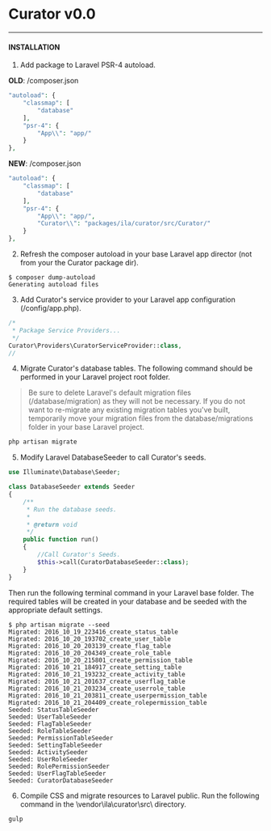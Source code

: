 # Curator v0.0
---
#### INSTALLATION

1.  Add package to Laravel PSR-4 autoload.

**OLD**: /composer.json

```php
"autoload": {
    "classmap": [
        "database"
    ],
    "psr-4": {
        "App\\": "app/"
    }
},
```

**NEW**: /composer.json

```php
"autoload": {
    "classmap": [
        "database"
    ],
    "psr-4": {
        "App\\": "app/",
        "Curator\\": "packages/ila/curator/src/Curator/"
    }
},
```

2. Refresh the composer autoload in your base Laravel app director (not from your the Curator package dir).

```
$ composer dump-autoload
Generating autoload files
```

3. Add Curator's service provider to your Laravel app configuration (/config/app.php).

```php
/*
 * Package Service Providers...
 */
Curator\Providers\CuratorServiceProvider::class,
//
```

4. Migrate Curator's database tables. The following command should be performed in your Laravel project root folder.

> Be sure to delete Laravel's default migration files (/database/migration) as they will not be necessary. If you do not want to re-migrate any existing migration tables you've built, temporarily move your migration files from the database/migrations folder in your base Laravel project.

```php
php artisan migrate
```

5. Modify Laravel DatabaseSeeder to call Curator's seeds.

```php
use Illuminate\Database\Seeder;

class DatabaseSeeder extends Seeder
{
    /**
     * Run the database seeds.
     *
     * @return void
     */
    public function run()
    {
        //Call Curator's Seeds.
        $this->call(CuratorDatabaseSeeder::class);
    }
}
```

Then run the following terminal command in your Laravel base folder. The required tables will be created in your database and be seeded with the appropriate default settings.

```
$ php artisan migrate --seed
Migrated: 2016_10_19_223416_create_status_table
Migrated: 2016_10_20_193702_create_user_table
Migrated: 2016_10_20_203139_create_flag_table
Migrated: 2016_10_20_204349_create_role_table
Migrated: 2016_10_20_215801_create_permission_table
Migrated: 2016_10_21_184917_create_setting_table
Migrated: 2016_10_21_193232_create_activity_table
Migrated: 2016_10_21_201637_create_userflag_table
Migrated: 2016_10_21_203234_create_userrole_table
Migrated: 2016_10_21_203811_create_userpermission_table
Migrated: 2016_10_21_204409_create_rolepermission_table
Seeded: StatusTableSeeder
Seeded: UserTableSeeder
Seeded: FlagTableSeeder
Seeded: RoleTableSeeder
Seeded: PermissionTableSeeder
Seeded: SettingTableSeeder
Seeded: ActivitySeeder
Seeded: UserRoleSeeder
Seeded: RolePermissionSeeder
Seeded: UserFlagTableSeeder
Seeded: CuratorDatabaseSeeder
```

6. Compile CSS and migrate resources to Laravel public. Run the following command in the \vendor\ila\curator\src\ directory.

```php
gulp
```
